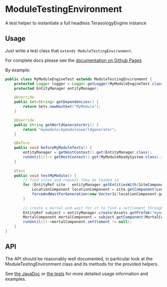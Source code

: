 # ModuleTestingEnvironment

A test helper to instantiate a full headless TerasologyEngine instance

## Usage

Just write a test class that `extends ModuleTestingEnvironment`.

For complete docs please see the
[documentation on Github Pages](https://kaen.github.io/ModuleTestingEnvironment/org/terasology/moduletestingenvironment/ModuleTestingEnvironment.html)

By example:

```java
public class MyModuleEngineTest extends ModuleTestingEnvironment {
    protected Logger logger = Logger.getLogger(MyModuleEngineTest.class.getName());
    protected EntityManager entityManager;

    @Override
    public Set<String> getDependencies() {
        return Sets.newHashSet("MyModule");
    }

    @Override
    public String getWorldGeneratorUri() {
        return "mymodule:mymodulesworldgenerator";
    }

    @Before
    public void beforeMyModuleTests() {
        entityManager = getHostContext().get(EntityManager.class);
        runUntil(()-> getHostContext().get(MyModuleReadySystem.class).isMyModuleReady());
    }
    
    @Test
    public void testMyModule() {
        // find sites and request they be loaded in
        for (EntityRef site : entityManager.getEntitiesWith(SiteComponent.class)) {
            LocationComponent locationComponent = site.getComponent(LocationComponent.class);
            forceAndWaitForGeneration(new Vector3i(locationComponent.getWorldPosition()));
        }
        
        // create a mortal and wait for it to find a settlement through behavior logic
        EntityRef subject = entityManager.create(Assets.getPrefab("mymodule:mortal").get());
        MortalComponent mortalComponent = subject.getComponent(MortalComponent.class);
        runUntil(()->mortalComponent.settlement != null);
    }
}
```

## API

The API should be reasonably well documented, in particular look at the ModuleTestingEnvironment
class and its methods for the provided helpers. 

See [the JavaDoc](https://github.com/kaen/ModuleTestingEnvironment/blob/master/src/main/java/org/terasology/moduletestingenvironment/ModuleTestingEnvironment.java)
or [the tests](https://github.com/kaen/ModuleTestingEnvironment/tree/master/src/test/java/org/terasology/moduletestingenvironment)
for more detailed usage information and examples.
